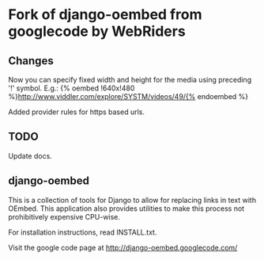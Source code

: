Fork of django-oembed from googlecode by WebRiders
==================================================

Changes
-------------
Now you can specify fixed width and height for the media using preceding '!' symbol.
E.g.: {% oembed !640x!480 %}http://www.viddler.com/explore/SYSTM/videos/49/{% endoembed %}

Added provider rules for https based urls.

TODO
-------------
Update docs.

django-oembed
-------------

This is a collection of tools for Django to allow for replacing links in text
with OEmbed.  This application also provides utilities to make this process not
prohibitively expensive CPU-wise.

For installation instructions, read INSTALL.txt.

Visit the google code page at http://django-oembed.googlecode.com/
